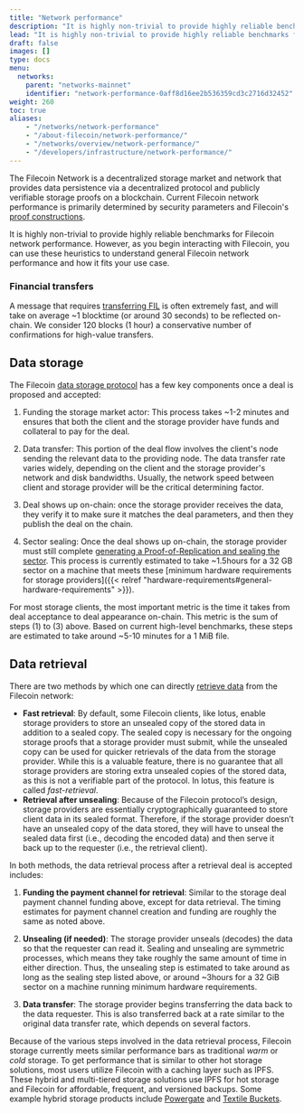 ```yaml
---
title: "Network performance"
description: "It is highly non-trivial to provide highly reliable benchmarks for Filecoin network performance. However, as you begin interacting with Filecoin, you can use these heuristics to understand general Filecoin network performance and how it fits your use case."
lead: "It is highly non-trivial to provide highly reliable benchmarks for Filecoin network performance. However, as you begin interacting with Filecoin, you can use these heuristics to understand general Filecoin network performance and how it fits your use case."
draft: false
images: []
type: docs
menu:
  networks:
    parent: "networks-mainnet"
    identifier: "network-performance-0aff8d16ee2b536359cd3c2716d32452"
weight: 260
toc: true
aliases:
    - "/networks/network-performance"
    - "/about-filecoin/network-performance/"
    - "/networks/overview/network-performance/"
    - "/developers/infrastructure/network-performance/"
---
```


The Filecoin Network is a decentralized storage market and network that provides data persistence via a decentralized protocol and publicly verifiable storage proofs on a blockchain. Current Filecoin network performance is primarily determined by security parameters and Filecoin's [proof constructions](https://spec.filecoin.io/#algorithms__pos).

It is highly non-trivial to provide highly reliable benchmarks for Filecoin network performance. However, as you begin interacting with Filecoin, you can use these heuristics to understand general Filecoin network performance and how it fits your use case.

### Financial transfers

A message that requires [transferring FIL](https://lotus.filecoin.io/docs/set-up/manage-fil/) is often extremely fast, and will take on average ~1 blocktime (or around 30 seconds) to be reflected on-chain. We consider 120 blocks (1 hour) a conservative number of confirmations for high-value transfers.

## Data storage

The Filecoin [data storage protocol](https://lotus.filecoin.io/docs/developers/store-data/) has a few key components once a deal is proposed and accepted:

1. Funding the storage market actor: This process takes ~1-2 minutes and ensures that both the client and the storage provider have funds and collateral to pay for the deal.

2. Data transfer: This portion of the deal flow involves the client's node sending the relevant data to the providing node. The data transfer rate varies widely, depending on the client and the storage provider's network and disk bandwidths. Usually, the network speed between client and storage provider will be the critical determining factor.

3. Deal shows up on-chain: once the storage provider receives the data, they verify it to make sure it matches the deal parameters, and then they publish the deal on the chain.

4. Sector sealing: Once the deal shows up on-chain, the storage provider must still complete [generating a Proof-of-Replication and sealing the sector](https://spec.filecoin.io/#systems__filecoin_mining__sector__adding_storage). This process is currently estimated to take ~1.5hours for a 32 GB sector on a machine that meets these [minimum hardware requirements for storage providers]({{< relref "hardware-requirements#general-hardware-requirements" >}}).

For most storage clients, the most important metric is the time it takes from deal acceptance to deal appearance on-chain. This metric is the sum of steps (1) to (3) above. Based on current high-level benchmarks, these steps are estimated to take around ~5-10 minutes for a 1 MiB file.

## Data retrieval

There are two methods by which one can directly [retrieve data](https://lotus.filecoin.io/docs/developers/retrieve-data/) from the Filecoin network:

- **Fast retrieval**: By default, some Filecoin clients, like lotus, enable storage providers to store an unsealed copy of the stored data in addition to a sealed copy. The sealed copy is necessary for the ongoing storage proofs that a storage provider must submit, while the unsealed copy can be used for quicker retrievals of the data from the storage provider. While this is a valuable feature, there is no guarantee that all storage providers are storing extra unsealed copies of the stored data, as this is not a verifiable part of the protocol. In lotus, this feature is called _fast-retrieval_.
- **Retrieval after unsealing**: Because of the Filecoin protocol’s design, storage providers are essentially cryptographically guaranteed to store client data in its sealed format. Therefore, if the storage provider doesn’t have an unsealed copy of the data stored, they will have to unseal the sealed data first (i.e., decoding the encoded data) and then serve it back up to the requester (i.e., the retrieval client).

In both methods, the data retrieval process after a retrieval deal is accepted includes:

1. **Funding the payment channel for retrieval**: Similar to the storage deal payment channel funding above, except for data retrieval. The timing estimates for payment channel creation and funding are roughly the same as noted above.

2. **Unsealing (if needed)**: The storage provider unseals (decodes) the data so that the requester can read it. Sealing and unsealing are symmetric processes, which means they take roughly the same amount of time in either direction. Thus, the unsealing step is estimated to take around as long as the sealing step listed above, or around ~3hours for a 32 GiB sector on a machine running minimum hardware requirements.

3. **Data transfer**: The storage provider begins transferring the data back to the data requester. This is also transferred back at a rate similar to the original data transfer rate, which depends on several factors.

Because of the various steps involved in the data retrieval process, Filecoin storage currently meets similar performance bars as traditional _warm_ or _cold_ storage. To get performance that is similar to other hot storage solutions, most users utilize Filecoin with a caching layer such as IPFS. These hybrid and multi-tiered storage solutions use IPFS for hot storage and Filecoin for affordable, frequent, and versioned backups. Some example hybrid storage products include [Powergate](https://blog.textile.io/filecoin-developer-tools-concepts/) and [Textile Buckets](https://docs.textile.io/buckets/).

